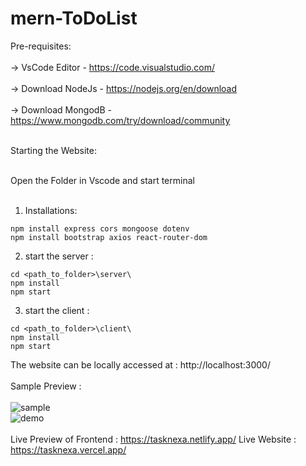 # mern-ToDoList

Pre-requisites: <br><br>
  -> VsCode Editor    -  https://code.visualstudio.com/ <br><br>
  -> Download NodeJs  -  https://nodejs.org/en/download <br> <br>
  -> Download MongodB -  https://www.mongodb.com/try/download/community <br><br>

Starting the Website: <br><br>

Open the Folder in Vscode and start terminal  <br><br>

1. Installations:

```
npm install express cors mongoose dotenv
npm install bootstrap axios react-router-dom
```

2. start the server :

```
cd <path_to_folder>\server\
npm install
npm start
```
3. start the client :

```
cd <path_to_folder>\client\
npm install
npm start
```
The website can be locally accessed at : http://localhost:3000/ <br><br>
Sample Preview : <br><br>
![sample](https://i.postimg.cc/fRP6RPBT/image.png)
<br>
![demo](https://i.postimg.cc/zfzpXDT1/demo.png)
<br>
<br>
Live Preview of Frontend : https://tasknexa.netlify.app/
Live Website : https://tasknexa.vercel.app/
